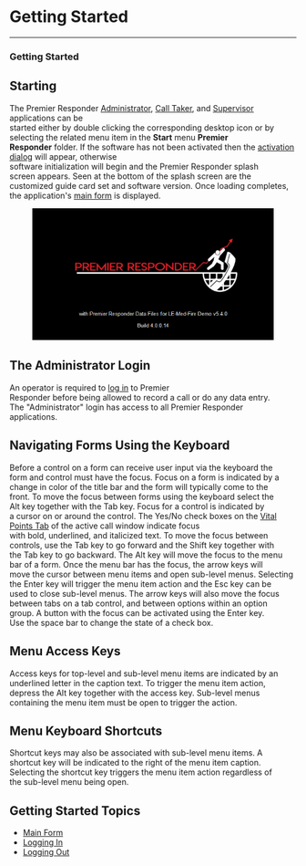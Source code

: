 # Getting Started

***

### **Getting Started**

## Starting

The Premier Responder
[Administrator](components-and-user-interface/premier-responder/premier-responder-administrator.md), [Call
Taker](components-and-user-interface/premier-responder/premier-responder-call-taker.md), and
[Supervisor](components-and-user-interface/premier-responder/premier-responder-supervisor.md) applications can be
\
started either by double clicking the corresponding desktop icon or by
\
selecting the related menu item in the **Start** menu **Premier**
\
**Responder** folder.  If the software has not been activated then the
[activation dialog](<Software Activation.md>) will appear, otherwise
\
software initialization will begin and the Premier Responder splash
\
screen appears.  Seen at the bottom of the splash screen are the
\
customized guide card set and software version.  Once loading completes,
\
the application's [main form](<Main Form.md>) is displayed.

<figure><img src=".gitbook/assets/Getting Started_files/image001.png" alt=""><figcaption></figcaption></figure>

## The Administrator Login

An operator is required to [log in](<Logging In.md>) to Premier
\
Responder before being allowed to record a call or do any data entry.&#x20;
\
The "Administrator" login has access to all Premier Responder
\
applications.

## Navigating Forms Using the Keyboard

Before a control on a form can receive user input via the keyboard the
\
form and control must have the focus.  Focus on a form is indicated by a
\
change in color of the title bar and the form will typically come to the
\
front.  To move the focus between forms using the keyboard select the
\
Alt key together with the Tab key.  Focus for a control is indicated by
\
a cursor on or around the control.  The Yes/No check boxes on the [Vital
Points Tab](<Vital Points.md>) of the active call window indicate focus
\
with bold, underlined, and italicized text.  To move the focus between
\
controls, use the Tab key to go forward and the Shift key together with
\
the Tab key to go backward.  The Alt key will move the focus to the menu
\
bar of a form.  Once the menu bar has the focus, the arrow keys will
\
move the cursor between menu items and open sub-level menus.  Selecting
\
the Enter key will trigger the menu item action and the Esc key can be
\
used to close sub-level menus.  The arrow keys will also move the focus
\
between tabs on a tab control, and between options within an option
\
group.  A button with the focus can be activated using the Enter key.&#x20;
\
Use the space bar to change the state of a check box.  &#x20;

## Menu Access Keys

Access keys for top-level and sub-level menu items are indicated by an
\
underlined letter in the caption text.  To trigger the menu item action,
\
depress the Alt key together with the access key.  Sub-level menus
\
containing the menu item must be open to trigger the action.

## Menu Keyboard Shortcuts

Shortcut keys may also be associated with sub-level menu items.  A
\
shortcut key will be indicated to the right of the menu item caption.&#x20;
\
Selecting the shortcut key triggers the menu item action regardless of
\
the sub-level menu being open.

## Getting Started Topics

* [Main Form](<Main Form.md>)
* [Logging In](<Logging In.md>)
* [Logging Out](<Logging Out.md>)
